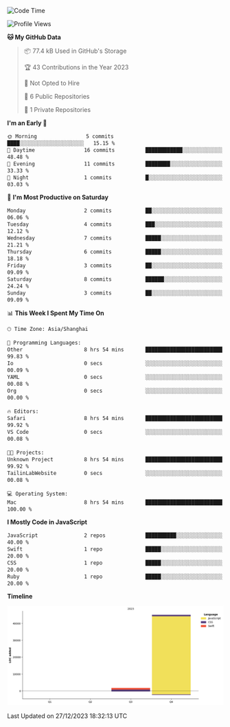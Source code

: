 <!--
**PascalDai/PascalDai** is a ✨ _special_ ✨ repository because its `README.md` (this file) appears on your GitHub profile.

Here are some ideas to get you started:

- 🔭 I’m currently working on ...
- 🌱 I’m currently learning ...
- 👯 I’m looking to collaborate on ...
- 🤔 I’m looking for help with ...
- 💬 Ask me about ...
- 📫 How to reach me: ...
- 😄 Pronouns: ...
- ⚡ Fun fact: ...
-->

<!--START_SECTION:waka-->
![Code Time](http://img.shields.io/badge/Code%20Time-57%20hrs%2018%20mins-blue)

![Profile Views](http://img.shields.io/badge/Profile%20Views-0-blue)

**🐱 My GitHub Data** 

> 📦 77.4 kB Used in GitHub's Storage 
 > 
> 🏆 43 Contributions in the Year 2023
 > 
> 🚫 Not Opted to Hire
 > 
> 📜 6 Public Repositories 
 > 
> 🔑 1 Private Repositories 
 > 
**I'm an Early 🐤** 

```text
🌞 Morning                5 commits           ████░░░░░░░░░░░░░░░░░░░░░   15.15 % 
🌆 Daytime                16 commits          ████████████░░░░░░░░░░░░░   48.48 % 
🌃 Evening                11 commits          ████████░░░░░░░░░░░░░░░░░   33.33 % 
🌙 Night                  1 commits           █░░░░░░░░░░░░░░░░░░░░░░░░   03.03 % 
```
📅 **I'm Most Productive on Saturday** 

```text
Monday                   2 commits           ██░░░░░░░░░░░░░░░░░░░░░░░   06.06 % 
Tuesday                  4 commits           ███░░░░░░░░░░░░░░░░░░░░░░   12.12 % 
Wednesday                7 commits           █████░░░░░░░░░░░░░░░░░░░░   21.21 % 
Thursday                 6 commits           █████░░░░░░░░░░░░░░░░░░░░   18.18 % 
Friday                   3 commits           ██░░░░░░░░░░░░░░░░░░░░░░░   09.09 % 
Saturday                 8 commits           ██████░░░░░░░░░░░░░░░░░░░   24.24 % 
Sunday                   3 commits           ██░░░░░░░░░░░░░░░░░░░░░░░   09.09 % 
```


📊 **This Week I Spent My Time On** 

```text
🕑︎ Time Zone: Asia/Shanghai

💬 Programming Languages: 
Other                    8 hrs 54 mins       █████████████████████████   99.83 % 
Io                       0 secs              ░░░░░░░░░░░░░░░░░░░░░░░░░   00.09 % 
YAML                     0 secs              ░░░░░░░░░░░░░░░░░░░░░░░░░   00.08 % 
Org                      0 secs              ░░░░░░░░░░░░░░░░░░░░░░░░░   00.00 % 

🔥 Editors: 
Safari                   8 hrs 54 mins       █████████████████████████   99.92 % 
VS Code                  0 secs              ░░░░░░░░░░░░░░░░░░░░░░░░░   00.08 % 

🐱‍💻 Projects: 
Unknown Project          8 hrs 54 mins       █████████████████████████   99.92 % 
TailinLabWebsite         0 secs              ░░░░░░░░░░░░░░░░░░░░░░░░░   00.08 % 

💻 Operating System: 
Mac                      8 hrs 54 mins       █████████████████████████   100.00 % 
```

**I Mostly Code in JavaScript** 

```text
JavaScript               2 repos             ██████████░░░░░░░░░░░░░░░   40.00 % 
Swift                    1 repo              █████░░░░░░░░░░░░░░░░░░░░   20.00 % 
CSS                      1 repo              █████░░░░░░░░░░░░░░░░░░░░   20.00 % 
Ruby                     1 repo              █████░░░░░░░░░░░░░░░░░░░░   20.00 % 
```



**Timeline**

![Lines of Code chart](https://raw.githubusercontent.com/PascalDai/PascalDai/main/assets/bar_graph.png)


 Last Updated on 27/12/2023 18:32:13 UTC
<!--END_SECTION:waka-->
